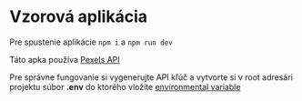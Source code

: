 # Vzorová aplikácia

Pre spustenie aplikácie `npm i` a `npm run dev`

Táto apka používa [Pexels API](https://www.pexels.com/api/)

Pre správne fungovanie si vygenerujte API kľúč a vytvorte si v root adresári projektu súbor **.env** do ktorého vložíte [environmental variable](https://vitejs.dev/guide/env-and-mode.html)
